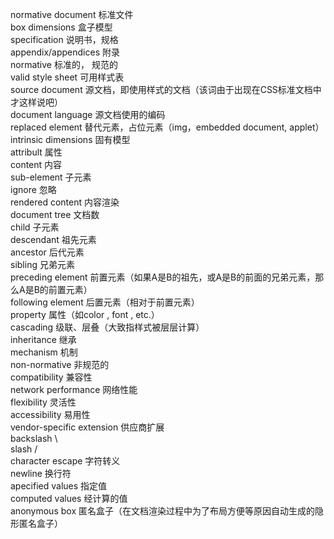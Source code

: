 normative document 标准文件  
box dimensions 盒子模型  
specification 说明书，规格  
appendix/appendices 附录    
normative 标准的， 规范的   
valid style sheet 可用样式表  
source document 源文档，即使用样式的文档（该词由于出现在CSS标准文档中才这样说吧）  
document language 源文档使用的编码  
replaced element 替代元素，占位元素（img，embedded document, applet）  
intrinsic dimensions 固有模型  
attribult 属性  
content 内容  
sub-element 子元素  
ignore 忽略  
rendered content 内容渲染  
document tree 文档数  
child 子元素  
descendant 祖先元素  
ancestor 后代元素  
sibling 兄弟元素  
preceding element 前置元素（如果A是B的祖先，或A是B的前面的兄弟元素，那么A是B的前置元素）  
following element 后置元素（相对于前置元素）  
property 属性（如color , font , etc.）  
cascading 级联、层叠（大致指样式被层层计算）  
inheritance 继承  
mechanism 机制  
non-normative 非规范的  
compatibility 兼容性  
network performance 网络性能  
flexibility 灵活性  
accessibility 易用性  
vendor-specific extension 供应商扩展  
backslash \  
slash /   
character escape 字符转义  
newline 换行符  
apecified values 指定值  
computed values 经计算的值  
anonymous box 匿名盒子（在文档渲染过程中为了布局方便等原因自动生成的隐形匿名盒子）  
